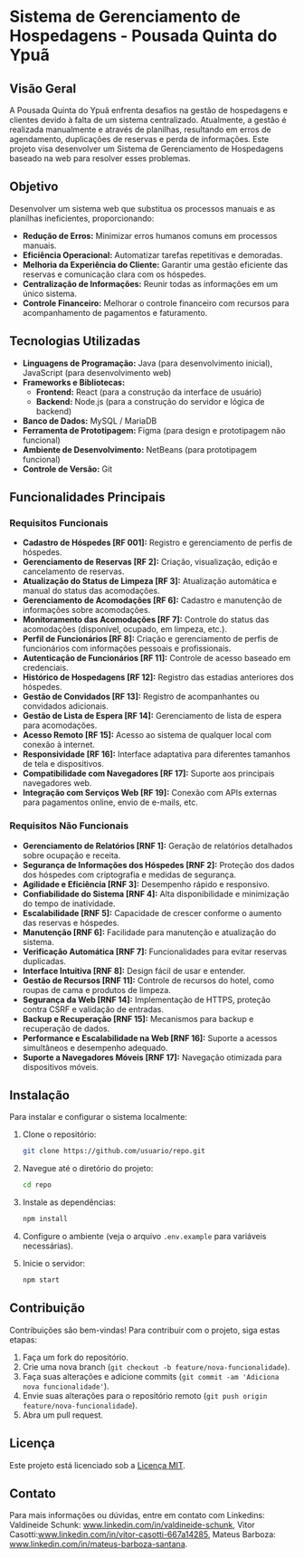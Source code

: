 # Sistema de Gerenciamento de Hospedagens - Pousada Quinta do Ypuã

## Visão Geral

A Pousada Quinta do Ypuã enfrenta desafios na gestão de hospedagens e clientes devido à falta de um sistema centralizado. Atualmente, a gestão é realizada manualmente e através de planilhas, resultando em erros de agendamento, duplicações de reservas e perda de informações. Este projeto visa desenvolver um Sistema de Gerenciamento de Hospedagens baseado na web para resolver esses problemas.

## Objetivo

Desenvolver um sistema web que substitua os processos manuais e as planilhas ineficientes, proporcionando:

- **Redução de Erros:** Minimizar erros humanos comuns em processos manuais.
- **Eficiência Operacional:** Automatizar tarefas repetitivas e demoradas.
- **Melhoria da Experiência do Cliente:** Garantir uma gestão eficiente das reservas e comunicação clara com os hóspedes.
- **Centralização de Informações:** Reunir todas as informações em um único sistema.
- **Controle Financeiro:** Melhorar o controle financeiro com recursos para acompanhamento de pagamentos e faturamento.

## Tecnologias Utilizadas

- **Linguagens de Programação:** Java (para desenvolvimento inicial), JavaScript (para desenvolvimento web)
- **Frameworks e Bibliotecas:**
  - **Frontend:** React (para a construção da interface de usuário)
  - **Backend:** Node.js (para a construção do servidor e lógica de backend)
- **Banco de Dados:** MySQL / MariaDB
- **Ferramenta de Prototipagem:** Figma (para design e prototipagem não funcional)
- **Ambiente de Desenvolvimento:** NetBeans (para prototipagem funcional)
- **Controle de Versão:** Git

## Funcionalidades Principais

### Requisitos Funcionais

- **Cadastro de Hóspedes [RF 001]:** Registro e gerenciamento de perfis de hóspedes.
- **Gerenciamento de Reservas [RF 2]:** Criação, visualização, edição e cancelamento de reservas.
- **Atualização do Status de Limpeza [RF 3]:** Atualização automática e manual do status das acomodações.
- **Gerenciamento de Acomodações [RF 6]:** Cadastro e manutenção de informações sobre acomodações.
- **Monitoramento das Acomodações [RF 7]:** Controle do status das acomodações (disponível, ocupado, em limpeza, etc.).
- **Perfil de Funcionários [RF 8]:** Criação e gerenciamento de perfis de funcionários com informações pessoais e profissionais.
- **Autenticação de Funcionários [RF 11]:** Controle de acesso baseado em credenciais.
- **Histórico de Hospedagens [RF 12]:** Registro das estadias anteriores dos hóspedes.
- **Gestão de Convidados [RF 13]:** Registro de acompanhantes ou convidados adicionais.
- **Gestão de Lista de Espera [RF 14]:** Gerenciamento de lista de espera para acomodações.
- **Acesso Remoto [RF 15]:** Acesso ao sistema de qualquer local com conexão à internet.
- **Responsividade [RF 16]:** Interface adaptativa para diferentes tamanhos de tela e dispositivos.
- **Compatibilidade com Navegadores [RF 17]:** Suporte aos principais navegadores web.
- **Integração com Serviços Web [RF 19]:** Conexão com APIs externas para pagamentos online, envio de e-mails, etc.

### Requisitos Não Funcionais

- **Gerenciamento de Relatórios [RNF 1]:** Geração de relatórios detalhados sobre ocupação e receita.
- **Segurança de Informações dos Hóspedes [RNF 2]:** Proteção dos dados dos hóspedes com criptografia e medidas de segurança.
- **Agilidade e Eficiência [RNF 3]:** Desempenho rápido e responsivo.
- **Confiabilidade do Sistema [RNF 4]:** Alta disponibilidade e minimização do tempo de inatividade.
- **Escalabilidade [RNF 5]:** Capacidade de crescer conforme o aumento das reservas e hóspedes.
- **Manutenção [RNF 6]:** Facilidade para manutenção e atualização do sistema.
- **Verificação Automática [RNF 7]:** Funcionalidades para evitar reservas duplicadas.
- **Interface Intuitiva [RNF 8]:** Design fácil de usar e entender.
- **Gestão de Recursos [RNF 11]:** Controle de recursos do hotel, como roupas de cama e produtos de limpeza.
- **Segurança da Web [RNF 14]:** Implementação de HTTPS, proteção contra CSRF e validação de entradas.
- **Backup e Recuperação [RNF 15]:** Mecanismos para backup e recuperação de dados.
- **Performance e Escalabilidade na Web [RNF 16]:** Suporte a acessos simultâneos e desempenho adequado.
- **Suporte a Navegadores Móveis [RNF 17]:** Navegação otimizada para dispositivos móveis.

## Instalação

Para instalar e configurar o sistema localmente:

1. Clone o repositório:
   ```sh
   git clone https://github.com/usuario/repo.git
   ```

2. Navegue até o diretório do projeto:
   ```sh
   cd repo
   ```

3. Instale as dependências:
   ```sh
   npm install
   ```

4. Configure o ambiente (veja o arquivo `.env.example` para variáveis necessárias).

5. Inicie o servidor:
   ```sh
   npm start
   ```

## Contribuição

Contribuições são bem-vindas! Para contribuir com o projeto, siga estas etapas:

1. Faça um fork do repositório.
2. Crie uma nova branch (`git checkout -b feature/nova-funcionalidade`).
3. Faça suas alterações e adicione commits (`git commit -am 'Adiciona nova funcionalidade'`).
4. Envie suas alterações para o repositório remoto (`git push origin feature/nova-funcionalidade`).
5. Abra um pull request.

## Licença

Este projeto está licenciado sob a [Licença MIT](LICENSE).  

## Contato

Para mais informações ou dúvidas, entre em contato com Linkedins: Valdineide Schunk: www.linkedin.com/in/valdineide-schunk, Vitor Casotti:www.linkedin.com/in/vitor-casotti-667a14285, Mateus Barboza: www.linkedin.com/in/mateus-barboza-santana.
